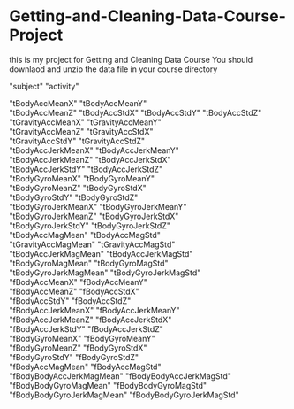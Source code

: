 # Getting-and-Cleaning-Data-Course-Project
this is my project for Getting and Cleaning Data Course
You should downlaod and unzip the data file in your course directory

"subject"                  "activity"                

"tBodyAccMeanX"
"tBodyAccMeanY"           
"tBodyAccMeanZ"
"tBodyAccStdX"
"tBodyAccStdY"
"tBodyAccStdZ"            
"tGravityAccMeanX"
"tGravityAccMeanY"        
"tGravityAccMeanZ"
"tGravityAccStdX"         
"tGravityAccStdY"
"tGravityAccStdZ"         
"tBodyAccJerkMeanX"
"tBodyAccJerkMeanY"       
"tBodyAccJerkMeanZ"
"tBodyAccJerkStdX"        
"tBodyAccJerkStdY"
"tBodyAccJerkStdZ"        
"tBodyGyroMeanX"
"tBodyGyroMeanY"          
"tBodyGyroMeanZ"
"tBodyGyroStdX"           
"tBodyGyroStdY"
"tBodyGyroStdZ"           
"tBodyGyroJerkMeanX"
"tBodyGyroJerkMeanY"      
"tBodyGyroJerkMeanZ"
"tBodyGyroJerkStdX"       
"tBodyGyroJerkStdY"
"tBodyGyroJerkStdZ"       
"tBodyAccMagMean"
"tBodyAccMagStd"          
"tGravityAccMagMean"
"tGravityAccMagStd"       
"tBodyAccJerkMagMean"
"tBodyAccJerkMagStd"      
"tBodyGyroMagMean"
"tBodyGyroMagStd"         
"tBodyGyroJerkMagMean"
"tBodyGyroJerkMagStd"     
"fBodyAccMeanX"
"fBodyAccMeanY"           
"fBodyAccMeanZ"
"fBodyAccStdX"            
"fBodyAccStdY"
"fBodyAccStdZ"            
"fBodyAccJerkMeanX"
"fBodyAccJerkMeanY"       
"fBodyAccJerkMeanZ"
"fBodyAccJerkStdX"        
"fBodyAccJerkStdY"
"fBodyAccJerkStdZ"        
"fBodyGyroMeanX"
"fBodyGyroMeanY"          
"fBodyGyroMeanZ"
"fBodyGyroStdX"           
"fBodyGyroStdY"
"fBodyGyroStdZ"           
"fBodyAccMagMean"
"fBodyAccMagStd"          
"fBodyBodyAccJerkMagMean"
"fBodyBodyAccJerkMagStd"  
"fBodyBodyGyroMagMean"
"fBodyBodyGyroMagStd"     
"fBodyBodyGyroJerkMagMean" 
"fBodyBodyGyroJerkMagStd"
